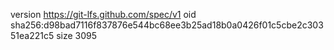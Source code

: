 version https://git-lfs.github.com/spec/v1
oid sha256:d98bad7116f837876e544bc68ee3b25ad18b0a0426f01c5cbe2c30351ea221c5
size 3095
